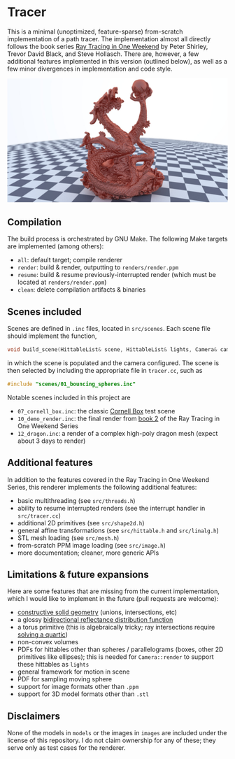 # Tracer

This is a minimal (unoptimized, feature-sparse) from-scratch implementation of a path tracer. The implementation almost all directly follows the book series
[Ray Tracing in One Weekend](https://raytracing.github.io/) by Peter Shirley, Trevor David Black, and Steve Hollasch. There are, however, a few additional
features implemented in this version (outlined below), as well as a few minor divergences in implementation and code style.

![demo render of dragon](renders/12_dragon.jpg)

## Compilation

The build process is orchestrated by GNU Make. The following Make targets are implemented (among others):

- `all`: default target; compile renderer
- `render`: build & render, outputting to `renders/render.ppm`
- `resume`: build & resume previously-interrupted render (which must be located at `renders/render.ppm`)
- `clean`: delete compilation artifacts & binaries

## Scenes included

Scenes are defined in `.inc` files, located in `src/scenes`. Each scene file should implement the function,
```c++
void build_scene(HittableList& scene, HittableList& lights, Camera& cam);
```
in which the scene is populated and the camera configured. The scene is then selected by including the appropriate file
in `tracer.cc`, such as
```c++
#include "scenes/01_bouncing_spheres.inc"
```

Notable scenes included in this project are

- `07_cornell_box.inc`: the classic [Cornell Box](https://en.wikipedia.org/wiki/Cornell_box) test scene
- `10_demo_render.inc`: the final render from [book 2](https://raytracing.github.io/books/RayTracingTheNextWeek.html) of the Ray Tracing in One Weekend Series
- `12_dragon.inc`: a render of a complex high-poly dragon mesh (expect about 3 days to render)

## Additional features

In addition to the features covered in the Ray Tracing in One Weekend Series, this renderer implements the following additional features:

- basic multithreading (see `src/threads.h`)
- ability to resume interrupted renders (see the interrupt handler in `src/tracer.cc`)
- additional 2D primitives (see `src/shape2d.h`)
- general affine transformations (see `src/hittable.h` and `src/linalg.h`)
- STL mesh loading (see `src/mesh.h`)
- from-scratch PPM image loading (see `src/image.h`)
- more documentation; cleaner, more generic APIs

## Limitations & future expansions

Here are some features that are missing from the current implementation, which I would like to implement in the future (pull requests are welcome):

- [constructive solid geometry](http://cosinekitty.com/raytrace/chapter14_set_operations.html) (unions, intersections, etc)
- a glossy [bidirectional reflectance distribution function](https://en.wikipedia.org/wiki/Bidirectional_reflectance_distribution_function)
- a torus primitive (this is algebraically tricky; ray intersections require
  [solving a quartic](http://cosinekitty.com/raytrace/chapter13_torus.html))
- non-convex volumes
- PDFs for hittables other than spheres / parallelograms (boxes, other 2D primitives like ellipses);
  this is needed for `Camera::render` to support these hittables as `lights`
- general framework for motion in scene
- PDF for sampling moving sphere
- support for image formats other than `.ppm`
- support for 3D model formats other than `.stl`

## Disclaimers

None of the models in `models` or the images in `images` are included under the license of this repository. I do not
claim ownership for any of these; they serve only as test cases for the renderer.
